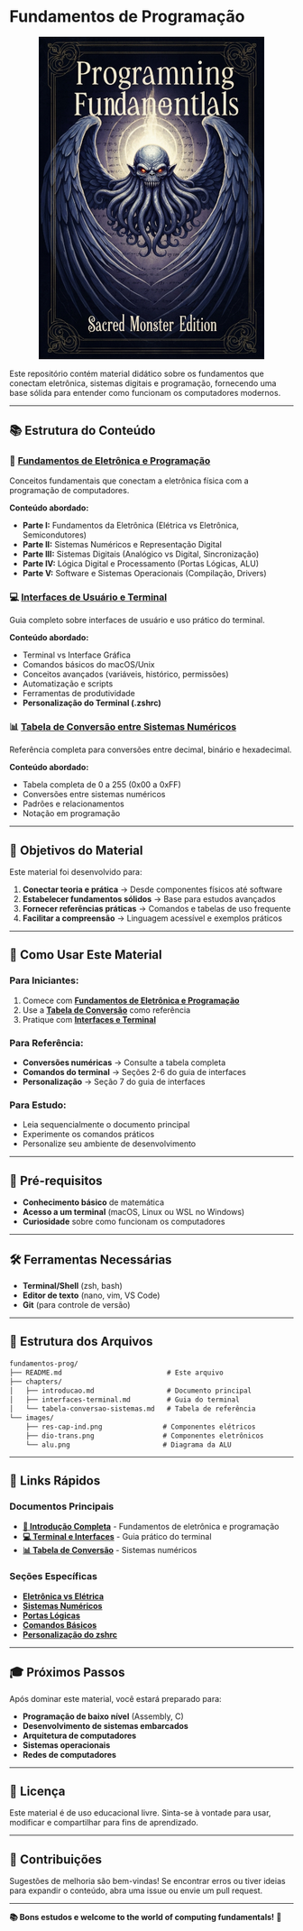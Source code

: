 # Fundamentos de Programação

<div align="center">
<img src="./images/book_cover.png" alt="Capa do Livro - Fundamentos de Programação" width="400">
</div>

Este repositório contém material didático sobre os fundamentos que conectam eletrônica, sistemas digitais e programação, fornecendo uma base sólida para entender como funcionam os computadores modernos.

---

## 📚 Estrutura do Conteúdo

### 🔌 **[Fundamentos de Eletrônica e Programação](./chapters/introducao.md)**

Conceitos fundamentais que conectam a eletrônica física com a programação de computadores.

**Conteúdo abordado:**

- **Parte I:** Fundamentos da Eletrônica (Elétrica vs Eletrônica, Semicondutores)
- **Parte II:** Sistemas Numéricos e Representação Digital
- **Parte III:** Sistemas Digitais (Analógico vs Digital, Sincronização)
- **Parte IV:** Lógica Digital e Processamento (Portas Lógicas, ALU)
- **Parte V:** Software e Sistemas Operacionais (Compilação, Drivers)

### 💻 **[Interfaces de Usuário e Terminal](./chapters/interfaces-terminal.md)**

Guia completo sobre interfaces de usuário e uso prático do terminal.

**Conteúdo abordado:**

- Terminal vs Interface Gráfica
- Comandos básicos do macOS/Unix
- Conceitos avançados (variáveis, histórico, permissões)
- Automatização e scripts
- Ferramentas de produtividade
- **Personalização do Terminal (.zshrc)**

### 📊 **[Tabela de Conversão entre Sistemas Numéricos](./chapters/tabela-conversao-sistemas.md)**

Referência completa para conversões entre decimal, binário e hexadecimal.

**Conteúdo abordado:**

- Tabela completa de 0 a 255 (0x00 a 0xFF)
- Conversões entre sistemas numéricos
- Padrões e relacionamentos
- Notação em programação

---

## 🎯 Objetivos do Material

Este material foi desenvolvido para:

1. **Conectar teoria e prática** → Desde componentes físicos até software
2. **Estabelecer fundamentos sólidos** → Base para estudos avançados
3. **Fornecer referências práticas** → Comandos e tabelas de uso frequente
4. **Facilitar a compreensão** → Linguagem acessível e exemplos práticos

---

## 🚀 Como Usar Este Material

### **Para Iniciantes:**

1. Comece com **[Fundamentos de Eletrônica e Programação](./chapters/introducao.md)**
2. Use a **[Tabela de Conversão](./chapters/tabela-conversao-sistemas.md)** como referência
3. Pratique com **[Interfaces e Terminal](./chapters/interfaces-terminal.md)**

### **Para Referência:**

- **Conversões numéricas** → Consulte a tabela completa
- **Comandos do terminal** → Seções 2-6 do guia de interfaces
- **Personalização** → Seção 7 do guia de interfaces

### **Para Estudo:**

- Leia sequencialmente o documento principal
- Experimente os comandos práticos
- Personalize seu ambiente de desenvolvimento

---

## 📖 Pré-requisitos

- **Conhecimento básico** de matemática
- **Acesso a um terminal** (macOS, Linux ou WSL no Windows)
- **Curiosidade** sobre como funcionam os computadores

---

## 🛠️ Ferramentas Necessárias

- **Terminal/Shell** (zsh, bash)
- **Editor de texto** (nano, vim, VS Code)
- **Git** (para controle de versão)

---

## 📝 Estrutura dos Arquivos

```
fundamentos-prog/
├── README.md                          # Este arquivo
├── chapters/
│   ├── introducao.md                  # Documento principal
│   ├── interfaces-terminal.md         # Guia do terminal
│   └── tabela-conversao-sistemas.md   # Tabela de referência
└── images/
    ├── res-cap-ind.png               # Componentes elétricos
    ├── dio-trans.png                 # Componentes eletrônicos
    └── alu.png                       # Diagrama da ALU
```

---

## 🔗 Links Rápidos

### Documentos Principais

- **[📖 Introdução Completa](./chapters/introducao.md)** - Fundamentos de eletrônica e programação
- **[💻 Terminal e Interfaces](./chapters/interfaces-terminal.md)** - Guia prático do terminal
- **[📊 Tabela de Conversão](./chapters/tabela-conversao-sistemas.md)** - Sistemas numéricos

### Seções Específicas

- **[Eletrônica vs Elétrica](./chapters/introducao.md#11-elétrica-vs-eletrônica)**
- **[Sistemas Numéricos](./chapters/introducao.md#parte-ii-sistemas-numéricos-e-representação-digital)**
- **[Portas Lógicas](./chapters/introducao.md#41-portas-lógicas---os-blocos-básicos)**
- **[Comandos Básicos](./chapters/interfaces-terminal.md#2-comandos-básicos-do-terminal-macosunix)**
- **[Personalização do zshrc](./chapters/interfaces-terminal.md#7-personalização-básica-do-terminal-zshrc)**

---

## 🎓 Próximos Passos

Após dominar este material, você estará preparado para:

- **Programação de baixo nível** (Assembly, C)
- **Desenvolvimento de sistemas embarcados**
- **Arquitetura de computadores**
- **Sistemas operacionais**
- **Redes de computadores**

---

## 📄 Licença

Este material é de uso educacional livre. Sinta-se à vontade para usar, modificar e compartilhar para fins de aprendizado.

---

## 🤝 Contribuições

Sugestões de melhoria são bem-vindas! Se encontrar erros ou tiver ideias para expandir o conteúdo, abra uma issue ou envie um pull request.

---

**📚 Bons estudos e welcome to the world of computing fundamentals!** 🚀
